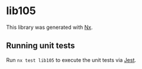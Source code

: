 # lib105

This library was generated with [Nx](https://nx.dev).


## Running unit tests

Run `nx test lib105` to execute the unit tests via [Jest](https://jestjs.io).


